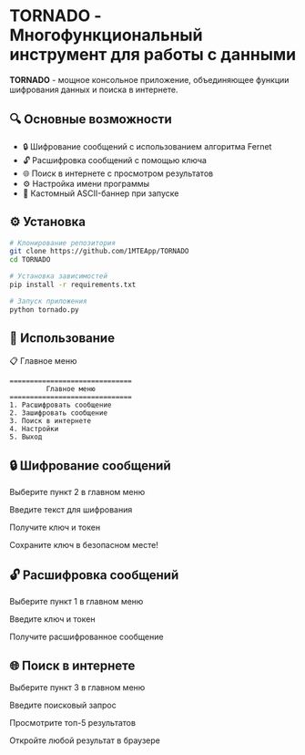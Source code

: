 # TORNADO - Многофункциональный инструмент для работы с данными

**TORNADO** - мощное консольное приложение, объединяющее функции шифрования данных и поиска в интернете.

## 🔍 Основные возможности
* 🔒 Шифрование сообщений с использованием алгоритма Fernet
* 🔓 Расшифровка сообщений с помощью ключа
* 🌐 Поиск в интернете с просмотром результатов
* ⚙️ Настройка имени программы
* 🎨 Кастомный ASCII-баннер при запуске

## ⚙️ Установка
```bash
# Клонирование репозитория
git clone https://github.com/1MTEApp/TORNADO
cd TORNADO

# Установка зависимостей
pip install -r requirements.txt

# Запуск приложения
python tornado.py
```
## 🚀 Использование
📋 Главное меню
```text
==============================
         Главное меню         
==============================
1. Расшифровать сообщение
2. Зашифровать сообщение
3. Поиск в интернете
4. Настройки
5. Выход
```

## 🔒 Шифрование сообщений
Выберите пункт 2 в главном меню

Введите текст для шифрования

Получите ключ и токен

Сохраните ключ в безопасном месте!

## 🔓 Расшифровка сообщений
Выберите пункт 1 в главном меню

Введите ключ и токен

Получите расшифрованное сообщение

## 🌐 Поиск в интернете
Выберите пункт 3 в главном меню

Введите поисковый запрос

Просмотрите топ-5 результатов

Откройте любой результат в браузере

